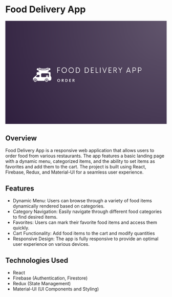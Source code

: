 # Food Delivery App

![Food Delivery App Logo](food.png)

## Overview

Food Delivery App is a responsive web application that allows users to order food from various restaurants. The app features a basic landing page with a dynamic menu, categorized items, and the ability to set items as favorites and add them to the cart. The project is built using React, Firebase, Redux, and Material-UI for a seamless user experience.

## Features

- Dynamic Menu: Users can browse through a variety of food items dynamically rendered based on categories.
- Category Navigation: Easily navigate through different food categories to find desired items.
- Favorites: Users can mark their favorite food items and access them quickly.
- Cart Functionality: Add food items to the cart and modify quantities
- Responsive Design: The app is fully responsive to provide an optimal user experience on various devices.

## Technologies Used

- React
- Firebase (Authentication, Firestore)
- Redux (State Management)
- Material-UI (UI Components and Styling)
